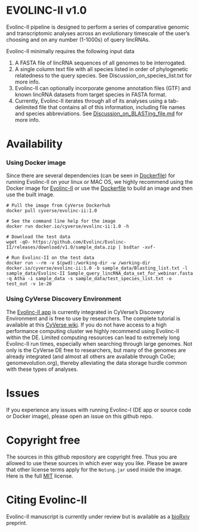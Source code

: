 # EVOLINC-II v1.0
Evolinc-II pipeline is designed to perform a series of comparative genomic and transcriptomic analyses across an evolutionary timescale of the user’s choosing and on any number (1-1000s) of query lincRNAs. 

Evolinc-II minimally requires the following input data

1. A FASTA file of lincRNA sequences of all genomes to be interrogated.
2. A single column text file with all species listed in order of phylogenetic relatedness to the query species. See Discussion_on_species_list.txt for more info.
3. Evolinc-II can optionally incorporate genome annotation files (GTF) and known lincRNA datasets from target species in FASTA format.
4. Currently, Evolinc-II iterates through all of its analyses using a tab-delimited file that contains all of this information, including file names and species abbreviations. See [Discussion_on_BLASTing_file.md](https://github.com/Evolinc/Evolinc-II/blob/master/Discussion_on_BLASTing_file.md) for more info.

 
# Availability
### Using Docker image

Since there are several dependencies (can be seen in [Dockerfile](https://hub.docker.com/r/cyverse/evolinc-ii/~/dockerfile/)) for running Evolinc-II on your linux or MAC OS, we highly recommend using the Docker image for [Evolinc-II](https://hub.docker.com/r/cyverse/evolinc-ii/) or use the [Dockerfile](https://hub.docker.com/r/cyverse/evolinc-ii/~/dockerfile/) to build an image and then use the built image.

```
# Pull the image from CyVerse Dockerhub
docker pull cyverse/evolinc-ii:1.0

# See the command line help for the image
docker run docker.io/cyverse/evolinc-ii:1.0 -h

# Download the test data
wget -qO- https://github.com/Evolinc/Evolinc-II/releases/download/v1.0/sample_data.zip | bsdtar -xvf-

# Run Evolinc-II on the test data
docker run --rm -v $(pwd):/working-dir -w /working-dir docker.io/cyverse/evolinc-ii:1.0 -b sample_data/Blasting_list.txt -l sample_data/Evolinc-II Sample_query_lincRNA_data_set_for_webinar.fasta -q Atha -i sample_data -s sample_data/test_species_list.txt -o test_out -v 1e-20
```

### Using CyVerse Discovery Environment

The [Evolinc-II app](https://de.cyverse.org/de/?type=apps&app-id=3ef009a2-7b99-11e6-a1d6-008cfa5ae621&system-id=de) is currently integrated in CyVerse’s Discovery Environment and is free to use by researchers. The complete tutorial is available at this [CyVerse wiki](https://wiki.cyverse.org/wiki/display/TUT/Evolinc+in+the+Discovery+Environment). If you do not have access to a high performance computing cluster we highly recommend using Evolinc-II within the DE. Limited computing resources can lead to extremely long Evolinc-II run times, especially when searching through large genomes. Not only is the CyVerse DE free to researchers, but many of the genomes are already integrated (and almost all others are available through CoGe; genomevolution.org), thereby alleviating the data storage hurdle common with these types of analyses. 

# Issues
If you experience any issues with running Evolinc-I (DE app or source code or Docker image), please open an issue on this github repo.
 

# Copyright free
The sources in this github repository are copyright free. Thus you are allowed to use these sources in which ever way you like. Please be aware that other license terms apply for the `Notung.jar` used inside the image. Here is the full [MIT](https://choosealicense.com/licenses/mit/#) license. 

# Citing Evolinc-II
Evolinc-II manuscript is currently under review but is available as a [bioRxiv](http://biorxiv.org/content/early/2017/02/20/110148) preprint.
